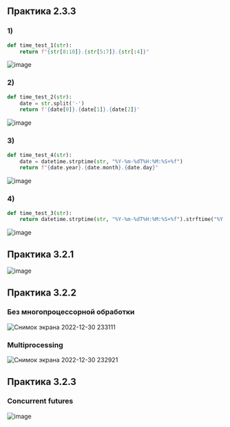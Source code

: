 ## Практика 2.3.3
### 1)
```Python
def time_test_1(str):
    return f"{str[8:10]}.{str[5:7]}.{str[:4]}"
```
![image](https://user-images.githubusercontent.com/55985434/210114747-9e9c9983-ea68-43a7-8ac8-ff9dbba175c1.png)

### 2)
```Python
def time_test_2(str):
    date = str.split('-')
    return f'{date[0]}.{date[1]}.{date[2]}'
```
![image](https://user-images.githubusercontent.com/55985434/210114811-49c1bfb7-5689-4793-bb95-ae0a6ff29cde.png)

### 3)
```Python
def time_test_4(str):
    date = datetime.strptime(str, "%Y-%m-%dT%H:%M:%S+%f")
    return f"{date.year}.{date.month}.{date.day}"
```
![image](https://user-images.githubusercontent.com/55985434/210114870-84ebfee2-9280-4343-9319-24878b083e1c.png)

### 4)
```Python
def time_test_3(str):
    return datetime.strptime(str, "%Y-%m-%dT%H:%M:%S+%f").strftime("%Y.%m.%d")
```
![image](https://user-images.githubusercontent.com/55985434/210115015-1ed36af0-efa3-49a2-ba02-62a8d3fbcf6f.png)


## Практика 3.2.1
![image](https://user-images.githubusercontent.com/55985434/209869478-d282e815-dfe7-46f5-85d5-2581a3d42b1a.png)

## Практика 3.2.2
### Без многопроцессорной обработки
![Снимок экрана 2022-12-30 233111](https://user-images.githubusercontent.com/55985434/210101914-e09b650e-f27f-43f8-b44c-d509788dad17.png)
### Multiprocessing
![Снимок экрана 2022-12-30 232921](https://user-images.githubusercontent.com/55985434/210101907-022194e4-b8ad-4a04-b0f2-698c990884d4.png)

## Практика 3.2.3
### Concurrent futures
![image](https://user-images.githubusercontent.com/55985434/210115840-2d8c139c-d98b-4456-bcac-0417fa13fd9f.png)

